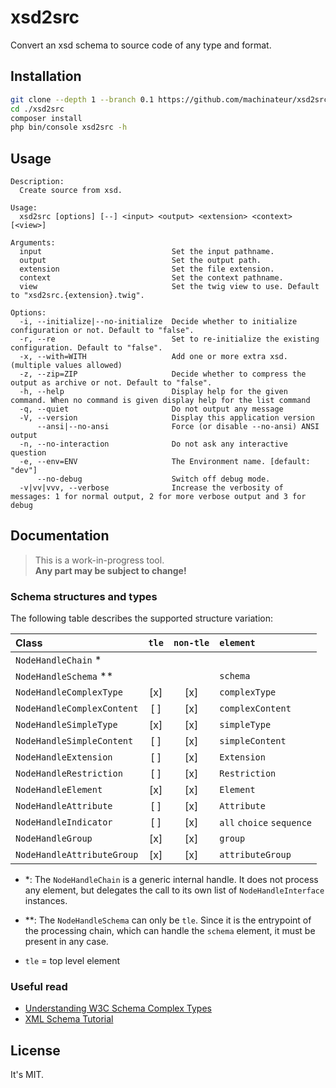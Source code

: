 # xsd2src

Convert an xsd schema to source code of any type and format.

## Installation

```bash
git clone --depth 1 --branch 0.1 https://github.com/machinateur/xsd2src ./xsd2src
cd ./xsd2src
composer install
php bin/console xsd2src -h
```

## Usage

```
Description:
  Create source from xsd.

Usage:
  xsd2src [options] [--] <input> <output> <extension> <context> [<view>]

Arguments:
  input                             Set the input pathname.
  output                            Set the output path.
  extension                         Set the file extension.
  context                           Set the context pathname.
  view                              Set the twig view to use. Default to "xsd2src.{extension}.twig".

Options:
  -i, --initialize|--no-initialize  Decide whether to initialize configuration or not. Default to "false".
  -r, --re                          Set to re-initialize the existing configuration. Default to "false".
  -x, --with=WITH                   Add one or more extra xsd. (multiple values allowed)
  -z, --zip=ZIP                     Decide whether to compress the output as archive or not. Default to "false".
  -h, --help                        Display help for the given command. When no command is given display help for the list command
  -q, --quiet                       Do not output any message
  -V, --version                     Display this application version
      --ansi|--no-ansi              Force (or disable --no-ansi) ANSI output
  -n, --no-interaction              Do not ask any interactive question
  -e, --env=ENV                     The Environment name. [default: "dev"]
      --no-debug                    Switch off debug mode.
  -v|vv|vvv, --verbose              Increase the verbosity of messages: 1 for normal output, 2 for more verbose output and 3 for debug

```

## Documentation

> This is a work-in-progress tool.\
> **Any part may be subject to change!**

### Schema structures and types

The following table describes the supported structure variation:

| Class                       | `tle` | `non-tle` | `element`                   |
|:----------------------------|:-----:|:---------:|:----------------------------|
| `NodeHandleChain`         * |       |           |                             |
| `NodeHandleSchema`       ** |       |           | `schema`                    |
| `NodeHandleComplexType`     | [x]   | [x]       | `complexType`               |
| `NodeHandleComplexContent`  | [ ]   | [x]       | `complexContent`            |
| `NodeHandleSimpleType`      | [x]   | [x]       | `simpleType`                |
| `NodeHandleSimpleContent`   | [ ]   | [x]       | `simpleContent`             |
| `NodeHandleExtension`       | [ ]   | [x]       | `Extension`                 |
| `NodeHandleRestriction`     | [ ]   | [x]       | `Restriction`               |
| `NodeHandleElement`         | [x]   | [x]       | `Element`                   |
| `NodeHandleAttribute`       | [ ]   | [x]       | `Attribute`                 |
| `NodeHandleIndicator`       | [ ]   | [x]       | `all` `choice` `sequence`   |
| `NodeHandleGroup`           | [x]   | [x]       | `group`                     |
| `NodeHandleAttributeGroup`  | [x]   | [x]       | `attributeGroup`            |

* *: The `NodeHandleChain` is a generic internal handle. It does not process any element, but delegates the call to 
  its own list of `NodeHandleInterface` instances.
* **: The `NodeHandleSchema` can only be `tle`. Since it is the entrypoint of the processing chain, which can handle
  the `schema` element, it must be present in any case.


* `tle` = top level element

### Useful read

* [Understanding W3C Schema Complex Types](https://www.xml.com/pub/a/2001/08/22/easyschema.html)
* [XML Schema Tutorial](https://www.w3schools.com/xml/schema_intro.asp)

## License

It's MIT.
